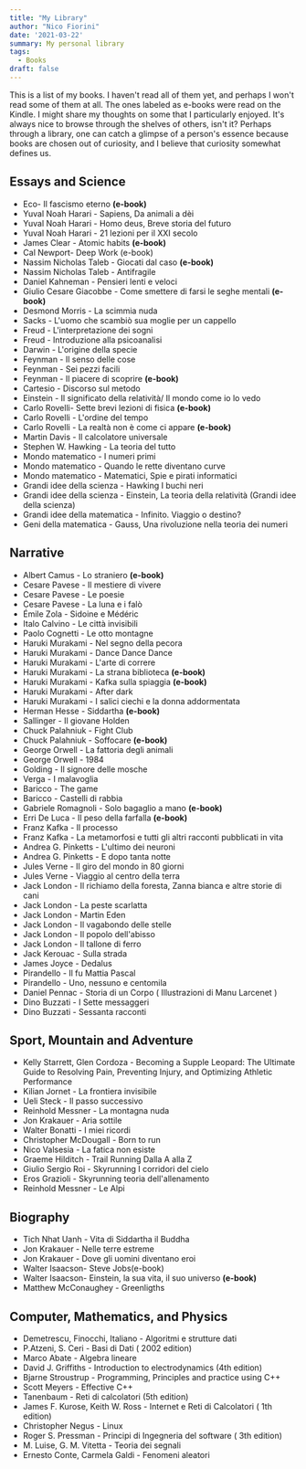```yaml
---
title: "My Library"
author: "Nico Fiorini"
date: '2021-03-22'
summary: My personal library
tags: 
  - Books
draft: false
---
```


This is a list of my books. I haven't read all of them yet, and perhaps I won't read some of them at all. The ones labeled
as e-books were read on the Kindle. I might share my thoughts on some that I particularly enjoyed.
It's always nice to browse through the shelves of others, isn't it? Perhaps through a library, one can catch a glimpse of
a person's essence because books are chosen out of curiosity, and I believe that curiosity somewhat defines us.

## Essays and Science

<!-- | Author      | Title       |
| ----------- | ----------- |
| Header  asdklfjoaspdhfiopasdhdifophasdiopfhuiop    | Title       |
| Paragraph   | Text        | -->

* Eco- Il fascismo eterno **(e-book)**
* Yuval Noah Harari - Sapiens, Da animali a dèi
* Yuval Noah Harari - Homo deus, Breve storia del futuro
* Yuval Noah Harari - 21 lezioni per il XXI secolo
* James Clear - Atomic habits **(e-book)**
* Cal Newport- Deep Work (e-book)
* Nassim Nicholas Taleb - Giocati dal caso **(e-book)**
* Nassim Nicholas Taleb - Antifragile
* Daniel Kahneman - Pensieri lenti e veloci
* Giulio Cesare Giacobbe - Come smettere di farsi le seghe mentali **(e-book)**
* Desmond Morris - La scimmia nuda
* Sacks - L'uomo che scambiò sua moglie per un cappello
* Freud - L'interpretazione dei sogni
* Freud - Introduzione alla psicoanalisi
* Darwin - L'origine della specie
* Feynman - Il senso delle cose
* Feynman - Sei pezzi facili
* Feynman - Il piacere di scoprire **(e-book)**
* Cartesio - Discorso sul metodo
* Einstein - Il significato della relatività/ Il mondo come io lo vedo
* Carlo Rovelli- Sette brevi lezioni di fisica **(e-book)**
* Carlo Rovelli - L'ordine del tempo
* Carlo Rovelli - La realtà non è come ci appare **(e-book)**
* Martin Davis - Il calcolatore universale
* Stephen W. Hawking - La teoria del tutto
* Mondo matematico - I numeri primi
* Mondo matematico - Quando le rette diventano curve
* Mondo matematico - Matematici, Spie e pirati informatici
* Grandi idee della scienza - Hawking I buchi neri
* Grandi idee della scienza - Einstein, La teoria della relatività (Grandi idee della scienza)
* Grandi idee della matematica - Infinito. Viaggio o destino?
* Geni della matematica - Gauss, Una rivoluzione nella teoria dei numeri

## Narrative

* Albert Camus - Lo straniero **(e-book)**
* Cesare Pavese - Il mestiere di vivere
* Cesare Pavese - Le poesie
* Cesare Pavese - La luna e i falò
* Émile Zola - Sidoine e Médéric
* Italo Calvino - Le città invisibili
* Paolo Cognetti - Le otto montagne
* Haruki Murakami - Nel segno della pecora
* Haruki Murakami - Dance Dance Dance
* Haruki Murakami - L'arte di correre
* Haruki Murakami - La strana biblioteca **(e-book)**
* Haruki Murakami - Kafka sulla spiaggia **(e-book)**
* Haruki Murakami - After dark
* Haruki Murakami - I salici ciechi e la donna addormentata
* Herman Hesse - Siddartha **(e-book)**
* Sallinger - Il giovane Holden
* Chuck Palahniuk - Fight Club
* Chuck Palahniuk - Soffocare **(e-book)**
* George Orwell - La fattoria degli animali
* George Orwell - 1984
* Golding - Il signore delle mosche
* Verga - I malavoglia
* Baricco - The game
* Baricco - Castelli di rabbia
* Gabriele Romagnoli - Solo bagaglio a mano **(e-book)**
* Erri De Luca - Il peso della farfalla **(e-book)**
* Franz Kafka - Il processo
* Franz Kafka - La metamorfosi e tutti gli altri racconti pubblicati in vita
* Andrea G. Pinketts - L'ultimo dei neuroni
* Andrea G. Pinketts - E dopo tanta notte
* Jules Verne - Il giro del mondo in 80 giorni
* Jules Verne - Viaggio al centro della terra
* Jack London - Il richiamo della foresta, Zanna bianca e altre storie di cani
* Jack London - La peste scarlatta
* Jack London - Martin Eden
* Jack London - Il vagabondo delle stelle
* Jack London - Il popolo dell'abisso
* Jack London - Il tallone di ferro
* Jack Kerouac - Sulla strada
* James Joyce - Dedalus
* Pirandello - Il fu Mattia Pascal
* Pirandello - Uno, nessuno e centomila
* Daniel Pennac - Storia di un Corpo ( Illustrazioni di Manu Larcenet )
* Dino Buzzati - I Sette messaggeri
* Dino Buzzati - Sessanta racconti

## Sport, Mountain and Adventure

* Kelly Starrett, Glen Cordoza - Becoming a Supple Leopard: The Ultimate Guide
  to Resolving Pain, Preventing Injury, and Optimizing Athletic Performance
* Kilian Jornet - La frontiera invisibile
* Ueli Steck - Il passo successivo
* Reinhold Messner - La montagna nuda
* Jon Krakauer - Aria sottile
* Walter Bonatti - I miei ricordi
* Christopher McDougall - Born to run
* Nico Valsesia - La fatica non esiste
* Graeme Hilditch - Trail Running Dalla A alla Z
* Giulio Sergio Roi - Skyrunning I corridori del cielo
* Eros Grazioli - Skyrunning teoria dell'allenamento
* Reinhold Messner - Le Alpi

## Biography 

* Tich Nhat Uanh - Vita di Siddartha il Buddha
* Jon Krakauer - Nelle terre estreme
* Jon Krakauer - Dove gli uomini diventano eroi
* Walter Isaacson- Steve Jobs(e-book)
* Walter Isaacson- Einstein, la sua vita, il suo universo **(e-book)**
* Matthew McConaughey - Greenligths

## Computer, Mathematics, and Physics

* Demetrescu, Finocchi, Italiano - Algoritmi e strutture dati
* P.Atzeni, S. Ceri - Basi di Dati ( 2002 edition)
* Marco Abate - Algebra lineare
* David J. Griffiths - Introduction to electrodynamics (4th edition)
* Bjarne Stroustrup - Programming, Principles and practice using C++
* Scott Meyers - Effective C++
* Tanenbaum - Reti di calcolatori (5th edition)
* James F. Kurose, Keith W. Ross - Internet e Reti di Calcolatori ( 1th edition)
* Christopher Negus - Linux
* Roger S. Pressman - Principi di Ingegneria del software ( 3th edition)
* M. Luise, G. M. Vitetta - Teoria dei segnali
* Ernesto Conte, Carmela Galdi - Fenomeni aleatori
